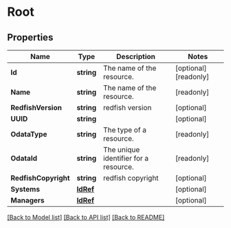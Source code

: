 # Root

## Properties

Name | Type | Description | Notes
------------ | ------------- | ------------- | -------------
**Id** | **string** | The name of the resource. | [optional] [readonly] 
**Name** | **string** | The name of the resource. | [readonly] 
**RedfishVersion** | **string** | redfish version | [optional] 
**UUID** | **string** |  | [optional] 
**OdataType** | **string** | The type of a resource. | [readonly] 
**OdataId** | **string** | The unique identifier for a resource. | [readonly] 
**RedfishCopyright** | **string** | redfish copyright | [optional] 
**Systems** | [**IdRef**](idRef.md) |  | [optional] 
**Managers** | [**IdRef**](idRef.md) |  | [optional] 

[[Back to Model list]](../README.md#documentation-for-models) [[Back to API list]](../README.md#documentation-for-api-endpoints) [[Back to README]](../README.md)


